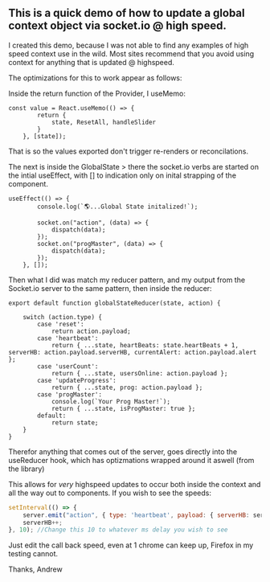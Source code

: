 ## This is a quick demo of how to update a global context object via socket.io @ high speed.

I created this demo, because I was not able to find any examples of high speed context use in the wild.
Most sites recommend that you avoid using context for anything that is updated @ highspeed.

The optimizations for this to work appear as follows:

Inside the return function of the Provider, I useMemo:

```
const value = React.useMemo(() => {
        return {
            state, ResetAll, handleSlider
        }
    }, [state]);
```
That is so the values exported don't trigger re-renders or reconcilations.

The next is inside the GlobalState > there the socket.io verbs are started on the intial useEffect, with [] to indication only on inital strapping of the component.
```
useEffect(() => {
        console.log(`🌎...Global State initalized!`);

        socket.on("action", (data) => {
            dispatch(data);
        });
        socket.on("progMaster", (data) => {
            dispatch(data);
        });
    }, []);
```
Then what I did was match my reducer pattern, and my output from the Socket.io server to the same pattern, then inside the reducer:
```
export default function globalStateReducer(state, action) {

    switch (action.type) {
        case 'reset':
            return action.payload;
        case 'heartbeat':
            return { ...state, heartBeats: state.heartBeats + 1, serverHB: action.payload.serverHB, currentAlert: action.payload.alert };
        case 'userCount':
            return { ...state, usersOnline: action.payload };
        case 'updateProgress':
            return { ...state, prog: action.payload };
        case 'progMaster':
            console.log(`Your Prog Master!`);
            return { ...state, isProgMaster: true };
        default:
            return state;
    }
}
```
Therefor anything that comes out of the server, goes directly into the useReducer hook, which has optizmations wrapped around it aswell (from the library)

This allows for *very* highspeed updates to occur both inside the context and all the way out to components. 
If you wish to see the speeds:

```server\server.js
setInterval(() => {
    server.emit("action", { type: 'heartbeat', payload: { serverHB: serverHB, alert: Math.floor(Math.random() * 8) + 1 } });
    serverHB++;
}, 10); //Change this 10 to whatever ms delay you wish to see
```
Just edit the call back speed, even at 1 chrome can keep up, Firefox in my testing cannot.

Thanks,
Andrew